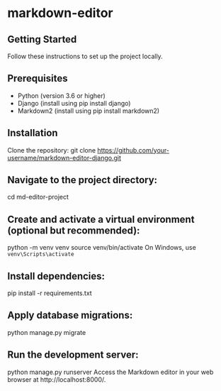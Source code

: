 ﻿# markdown-editor
## Getting Started
Follow these instructions to set up the project locally.

## Prerequisites
- Python (version 3.6 or higher)
- Django (install using pip install django)
- Markdown2 (install using pip install markdown2)

## Installation
Clone the repository:
git clone https://github.com/your-username/markdown-editor-django.git

## Navigate to the project directory:

cd md-editor-project

## Create and activate a virtual environment (optional but recommended):

python -m venv venv
source venv/bin/activate 
On Windows, use `venv\Scripts\activate`

## Install dependencies:

pip install -r requirements.txt

## Apply database migrations:

python manage.py migrate

## Run the development server:

python manage.py runserver
Access the Markdown editor in your web browser at http://localhost:8000/.
